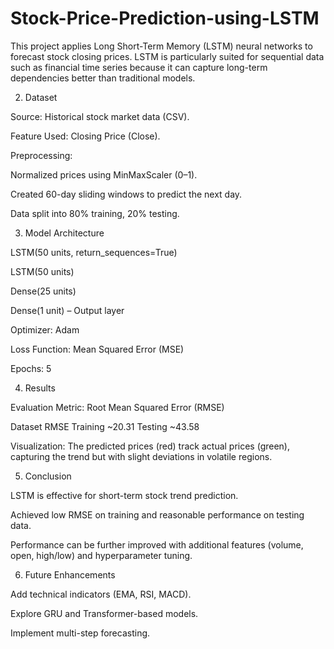 # Stock-Price-Prediction-using-LSTM
This project applies Long Short-Term Memory (LSTM) neural networks to forecast stock closing prices. LSTM is particularly suited for sequential data such as financial time series because it can capture long-term dependencies better than traditional models.

2. Dataset

Source: Historical stock market data (CSV).

Feature Used: Closing Price (Close).

Preprocessing:

Normalized prices using MinMaxScaler (0–1).

Created 60-day sliding windows to predict the next day.

Data split into 80% training, 20% testing.

3. Model Architecture

LSTM(50 units, return_sequences=True)

LSTM(50 units)

Dense(25 units)

Dense(1 unit) – Output layer

Optimizer: Adam

Loss Function: Mean Squared Error (MSE)

Epochs: 5

4. Results

Evaluation Metric: Root Mean Squared Error (RMSE)

Dataset	RMSE
Training	~20.31
Testing	~43.58

Visualization: The predicted prices (red) track actual prices (green), capturing the trend but with slight deviations in volatile regions.

5. Conclusion

LSTM is effective for short-term stock trend prediction.

Achieved low RMSE on training and reasonable performance on testing data.

Performance can be further improved with additional features (volume, open, high/low) and hyperparameter tuning.

6. Future Enhancements

Add technical indicators (EMA, RSI, MACD).

Explore GRU and Transformer-based models.

Implement multi-step forecasting.

